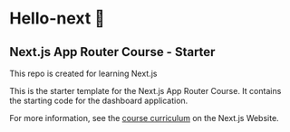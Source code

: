# Hello-next 👋

## Next.js App Router Course - Starter

This repo is created for learning Next.js

This is the starter template for the Next.js App Router Course. It contains the starting code for the dashboard application.

For more information, see the [course curriculum](https://nextjs.org/learn) on the Next.js Website.